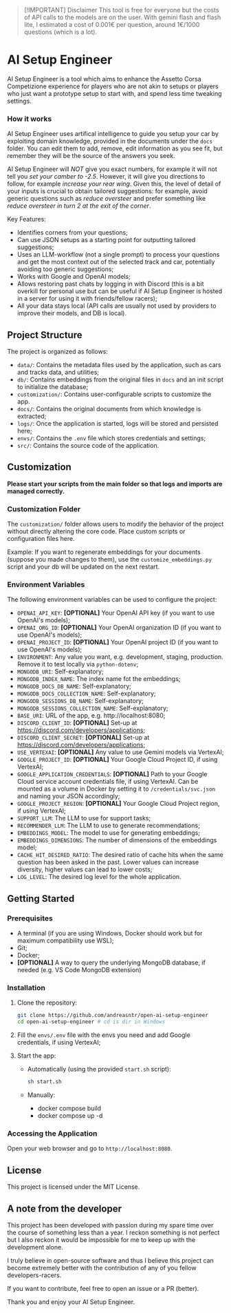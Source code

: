 > [!IMPORTANT] Disclaimer 
> This tool is free for everyone but the costs of API calls to the models are on the user. With gemini flash and flash lite, I estimated a cost of 0.001€ per question, around 1€/1000 questions (which is a lot).

# AI Setup Engineer

AI Setup Engineer is a tool which aims to enhance the Assetto Corsa Competizione experience for players who are not akin to setups or players who just want a prototype setup to start with, and spend less time tweaking settings. 

### How it works
AI Setup Engineer uses artifical intelligence to guide you setup your car by exploiting domain knowledge, provided in the documents under the `docs` folder. You can edit them to add, remove, edit information as you see fit, but remember they will be the source of the answers you seek.

AI Setup Engineer will _NOT_ give you exact numbers, for example it will not tell you _set your camber to -2.5_. However, it will give you directions to follow, for example _increase your rear wing_. Given this, the level of detail of your inputs is crucial to obtain tailored suggestions: for example, avoid generic questions such as _reduce oversteer_ and prefer something like _reduce oversteer in turn 2 at the exit of the corner_.

Key Features:

*   Identifies corners from your questions;
*   Can use JSON setups as a starting point for outputting tailored suggestions;
*   Uses an LLM-workflow (not a single prompt) to process your questions and get the most context out of the selected track and car, potentially avoiding too generic suggestions;
*   Works with Google and OpenAI models;
*   Allows restoring past chats by logging in with Discord (this is a bit overkill for personal use but can be useful if AI Setup Engineer is hosted in a server for using it with friends/fellow racers);
*   All your data stays local (API calls are usually not used by providers to improve their models, and DB is local).

## Project Structure

The project is organized as follows:

* `data/`: Contains the metadata files used by the application, such as cars and tracks data, and utilities;
* `db/`: Contains embeddings from the original files in `docs` and an init script to initialize the database;
* `customization/`: Contains user-configurable scripts to customize the app.
* `docs/`: Contains the original documents from which knowledge is extracted;
* `logs/`: Once the application is started, logs will be stored and persisted here;
* `envs/`: Contains the `.env` file which stores credentials and settings;
* `src/`: Contains the source code of the application.

## Customization
**Please start your scripts from the main folder so that logs and imports are managed correctly.**

### Customization Folder

The `customization/` folder allows users to modify the behavior of the project without directly altering the core code. Place custom scripts or configuration files here.

Example: If you want to regenerate embeddings for your documents (suppose you made changes to them), use the `customize_embeddings.py` script and your db will be updated on the next restart.

### Environment Variables

The following environment variables can be used to configure the project:

* `OPENAI_API_KEY`: **\[OPTIONAL\]** Your OpenAI API key (if you want to use OpenAI's models);
* `OPENAI_ORG_ID`: **\[OPTIONAL\]** Your OpenAI organization ID (if you want to use OpenAI's models);
* `OPENAI_PROJECT_ID`: **\[OPTIONAL\]** Your OpenAI project ID (if you want to use OpenAI's models);
* `ENVIRONMENT`: Any value you want, e.g. development, staging, production. Remove it to test locally via `python-dotenv`;
* `MONGODB_URI`: Self-explanatory;
* `MONGODB_INDEX_NAME`: The index name fot the embeddings;
* `MONGODB_DOCS_DB_NAME`: Self-explanatory;
* `MONGODB_DOCS_COLLECTION_NAME`: Self-explanatory;
* `MONGODB_SESSIONS_DB_NAME`: Self-explanatory;
* `MONGODB_SESSIONS_COLLECTION_NAME`: Self-explanatory;
* `BASE_URI`: URL of the app, e.g. http://localhost:8080;
* `DISCORD_CLIENT_ID`: **\[OPTIONAL\]** Set-up at https://discord.com/developers/applications;
* `DISCORD_CLIENT_SECRET`: **\[OPTIONAL\]** Set-up at https://discord.com/developers/applications;
* `USE_VERTEXAI`: **\[OPTIONAL\]** Any value to use Gemini models via VertexAI;
* `GOOGLE_PROJECT_ID`: **\[OPTIONAL\]** Your Google Cloud Project ID, if using VertexAI;
* `GOOGLE_APPLICATION_CREDENTIALS`: **\[OPTIONAL\]** Path to your Google Cloud service account credentials file, if using VertexAI. Can be mounted as a volume in Docker by setting it to `/credentials/svc.json` and naming your JSON accordingly;
* `GOOGLE_PROJECT_REGION`: **\[OPTIONAL\]** Your Google Cloud Project region, if using VertexAI;
* `SUPPORT_LLM`: The LLM to use for support tasks;
* `RECOMMENDER_LLM`: The LLM to use to generate recommendations;
* `EMBEDDINGS_MODEL`: The model to use for generating embeddings;
* `EMBEDDINGS_DIMENSIONS`: The number of dimensions of the embeddings model;
* `CACHE_HIT_DESIRED_RATIO`: The desired ratio of cache hits when the same question has been asked in the past. Lower values can increase diversity, higher values can lead to lower costs;
* `LOG_LEVEL`: The desired log level for the whole application.

## Getting Started

### Prerequisites

* A terminal (if you are using Windows, Docker should work but for maximum compatibility use WSL);
* Git;
* Docker;
* **\[OPTIONAL\]** A way to query the underlying MongoDB database, if needed (e.g. VS Code MongoDB extension)

### Installation

1.  Clone the repository:

    ```bash
    git clone https://github.com/andreasntr/open-ai-setup-engineer
    cd open-ai-setup-engineer # cd is dir in Windows
    ```

2.  Fill the `envs/.env` file with the envs you need and add Google credentials, if using VertexAI;

3.  Start the app:

    * Automatically (using the provided `start.sh` script):
      ```bash
      sh start.sh
      ```

    * Manually:
      - docker compose build
      - docker compose up -d

### Accessing the Application

Open your web browser and go to `http://localhost:8080`.

## License

This project is licensed under the MIT License.

## A note from the developer

This project has been developed with passion during my spare time over the course of something less than a year. I reckon something is not perfect but I also reckon it would be impossible for me to keep up with the development alone.

I truly believe in open-source software and thus I believe this project can become extremely better with the contribution of any of you fellow developers-racers.

If you want to contribute, feel free to open an issue or a PR (better).

Thank you and enjoy your AI Setup Engineer.